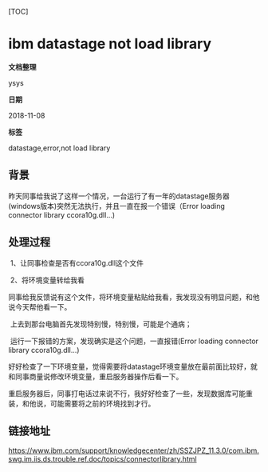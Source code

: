 [TOC]

# ibm datastage not load library

**文档整理**

ysys

**日期**

2018-11-08

**标签**

datastage,error,not load library



## 背景

​	昨天同事给我说了这样一个情况，一台运行了有一年的datastage服务器(windows版本)突然无法执行，并且一直在报一个错误（Error loading connector library ccora10g.dll...)



## 处理过程

​	1、让同事检查是否有ccora10g.dll这个文件

​	2、将环境变量转给我看



​	同事给我反馈说有这个文件，将环境变量粘贴给我看，我发现没有明显问题，和他说今天帮他看一下。

​	上去到那台电脑首先发现特别慢，特别慢，可能是个通病；

​	运行一下报错的方案，发现确实是这个问题，一直报错(Error loading connector library ccora10g.dll...)

​	好好检查了一下环境变量，觉得需要将datastage环境变量放在最前面比较好，就和同事商量说修改环境变量，重启服务器操作后看一下。

​	重启服务器后，同事打电话过来说不行，我好好检查了一些，发现数据库可能重装，和他说，可能需要将之前的环境找到才行。





## 链接地址

https://www.ibm.com/support/knowledgecenter/zh/SSZJPZ_11.3.0/com.ibm.swg.im.iis.ds.trouble.ref.doc/topics/connectorlibrary.html



